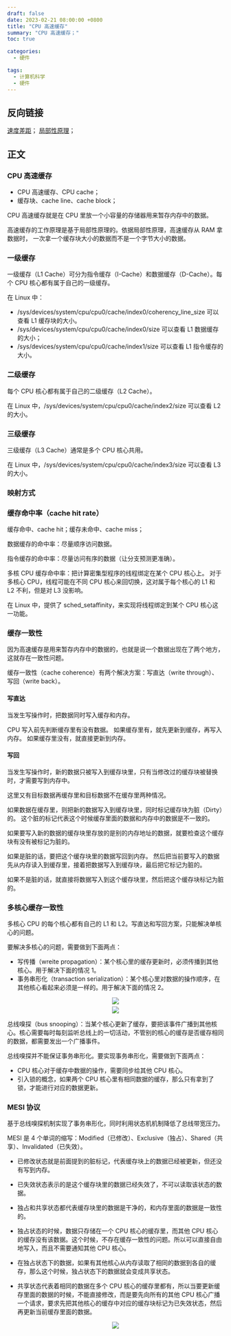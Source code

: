 ```yaml
---
draft: false
date: 2023-02-21 08:00:00 +0800
title: "CPU 高速缓存"
summary: "CPU 高速缓存；"
toc: true

categories:
  - 硬件

tags:
  - 计算机科学
  - 硬件
---
```


## 反向链接

[速度差距](/post/computer-science/速度差距)；
[局部性原理](/post/computer-science/局部性原理)；

## 正文

### CPU 高速缓存

- CPU 高速缓存、CPU cache；
- 缓存块、cache line、cache block；

CPU 高速缓存就是在 CPU 里放一个小容量的存储器用来暂存内存中的数据。

高速缓存的工作原理是基于局部性原理的。依据局部性原理，高速缓存从 RAM 拿数据时，
一次拿一个缓存块大小的数据而不是一个字节大小的数据。

### 一级缓存

一级缓存（L1 Cache）可分为指令缓存（I-Cache）和数据缓存（D-Cache）。每个 CPU 核心都有属于自己的一级缓存。

在 Linux 中：

- /sys/devices/system/cpu/cpu0/cache/index0/coherency_line_size 可以查看 L1 缓存块的大小。
- /sys/devices/system/cpu/cpu0/cache/index0/size 可以查看 L1 数据缓存的大小； 
- /sys/devices/system/cpu/cpu0/cache/index1/size 可以查看 L1 指令缓存的大小。

### 二级缓存

每个 CPU 核心都有属于自己的二级缓存（L2 Cache）。

在 Linux 中，/sys/devices/system/cpu/cpu0/cache/index2/size 可以查看 L2 的大小。

### 三级缓存

三级缓存（L3 Cache）通常是多个 CPU 核心共用。

在 Linux 中，/sys/devices/system/cpu/cpu0/cache/index3/size 可以查看 L3 的大小。

### 映射方式

### 缓存命中率（cache hit rate）

缓存命中、cache hit；缓存未命中、cache miss；

数据缓存的命中率：尽量顺序访问数据。

指令缓存的命中率：尽量访问有序的数据（让分支预测更准确）。

多核 CPU 缓存命中率：把计算密集型程序的线程绑定在某个 CPU 核心上。
对于多核心 CPU，线程可能在不同 CPU 核心来回切换，这对属于每个核心的 L1 和 L2 不利，但是对 L3 没影响。

在 Linux 中，提供了 sched_setaffinity，来实现将线程绑定到某个 CPU 核心这一功能。

### 缓存一致性

因为高速缓存是用来暂存内存中的数据的，也就是说一个数据出现在了两个地方，这就存在一致性问题。

缓存一致性（cache coherence）有两个解决方案：写直达（write through）、写回（write back）。

#### 写直达

当发生写操作时，把数据同时写入缓存和内存。

CPU 写入前先判断缓存里有没有数据。
如果缓存里有，就先更新到缓存，再写入内存。
如果缓存里没有，就直接更新到内存。

#### 写回

当发生写操作时，新的数据只被写入到缓存块里，只有当修改过的缓存块被替换时，才需要写到内存中。

这里又有目标数据再缓存里和目标数据不在缓存里两种情况。

如果数据在缓存里，则把新的数据写入到缓存块里，同时标记缓存块为脏（Dirty）的。
这个脏的标记代表这个时候缓存里面的数据和内存中的数据是不一致的。

如果要写入新的数据的缓存块里存放的是别的内存地址的数据，就要检查这个缓存块有没有被标记为脏的。

如果是脏的话，要把这个缓存块里的数据写回到内存。
然后把当前要写入的数据先从内存读入到缓存里，接着把数据写入到缓存块，最后把它标记为脏的。

如果不是脏的话，就直接将数据写入到这个缓存块里，然后把这个缓存块标记为脏的。

### 多核心缓存一致性

多核心 CPU 的每个核心都有自己的 L1 和 L2。写直达和写回方案，只能解决单核心的问题。

要解决多核心的问题，需要做到下面两点：

- 写传播（wreite propagation）：某个核心里的缓存更新时，必须传播到其他核心。用于解决下面的情况 1。
- 事务串形化（transaction serialization）：某个核心里对数据的操作顺序，在其他核心看起来必须是一样的。用于解决下面的情况 2。

<div style="text-align: center; margin: 5px auto">
<img src="/image/computer-science/hardware/wreite_propagation.drawio.png">
</div>

<div style="text-align: center; margin: 5px auto">
<img src="/image/computer-science/hardware/transaction_serialization.drawio.png">
</div>

总线嗅探（bus snooping）：当某个核心更新了缓存，要把该事件广播到其他核心。核心需要每时每刻监听总线上的一切活动，不管别的核心的缓存是否缓存相同的数据，都需要发出一个广播事件。

总线嗅探并不能保证事务串形化。要实现事务串形化，需要做到下面两点：

- CPU 核心对于缓存中数据的操作，需要同步给其他 CPU 核心。
- 引入锁的概念，如果两个 CPU 核心里有相同数据的缓存，那么只有拿到了锁，才能进行对应的数据更新。

### MESI 协议

基于总线嗅探机制实现了事务串形化，同时利用状态机机制降低了总线带宽压力。

MESI 是 4 个单词的缩写：Modified（已修改）、Exclusive（独占）、Shared（共享）、Invalidated（已失效）。

- 已修改状态就是前面提到的脏标记，代表缓存块上的数据已经被更新，但还没有写到内存。
- 已失效状态表示的是这个缓存块里的数据已经失效了，不可以读取该状态的数据。
- 独占和共享状态都代表缓存块里的数据是干净的，和内存里面的数据是一致性的。

- 独占状态的时候，数据只存储在一个 CPU 核心的缓存里，而其他 CPU 核心的缓存没有该数据。这个时候，不存在缓存一致性的问题。所以可以直接自由地写入，而且不需要通知其他 CPU 核心。
- 在独占状态下的数据，如果有其他核心从内存读取了相同的数据到各自的缓存，那么这个时候，独占状态下的数据就会变成共享状态。
- 共享状态代表着相同的数据在多个 CPU 核心的缓存里都有，所以当要更新缓存里面的数据的时候，不能直接修改，而是要先向所有的其他 CPU 核心广播一个请求，要求先把其他核心的缓存中对应的缓存块标记为已失效状态，然后再更新当前缓存里面的数据。

<div style="text-align: center; margin: 5px auto">
<img src="/image/computer-science/hardware/cache_mesi.drawio.png">
</div>